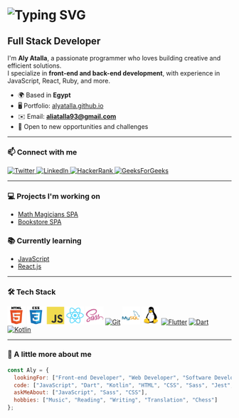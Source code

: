 <h1 align="left">
  <img align="center" src="https://readme-typing-svg.demolab.com?font=Poppins&size=30&pause=1000&color=fc9803&width=500&lines=Hi+there+👋,+I'm+Aly+Atalla" alt="Typing SVG" />
</h1>

## Full Stack Developer

I'm **Aly Atalla**, a passionate programmer who loves building creative and efficient solutions.  
I specialize in **front-end and back-end development**, with experience in JavaScript, React, Ruby, and more.

- 🌍  Based in **Egypt**
- 🖥️  Portfolio: [alyatalla.github.io](https://alyatalla.github.io)
- ✉️  Email: **aliatalla93@gmail.com**
- 🤝  Open to new opportunities and challenges

---

### 📫 Connect with me

<a href="https://twitter.com/alyatalla" target="_blank">
  <img src="https://raw.githubusercontent.com/rahuldkjain/github-profile-readme-generator/master/src/images/icons/Social/twitter.svg" height="30" width="40" alt="Twitter"/>
</a>
<a href="https://www.linkedin.com/in/aly-atalla-8b83a0231/" target="_blank">
  <img src="https://raw.githubusercontent.com/rahuldkjain/github-profile-readme-generator/master/src/images/icons/Social/linked-in-alt.svg" height="30" width="40" alt="LinkedIn"/>
</a>
<a href="https://www.hackerrank.com/alyatalla" target="_blank">
  <img src="https://raw.githubusercontent.com/rahuldkjain/github-profile-readme-generator/master/src/images/icons/Social/hackerrank.svg" height="30" width="40" alt="HackerRank"/>
</a>
<a href="https://auth.geeksforgeeks.org/user/alyatalla" target="_blank">
  <img src="https://raw.githubusercontent.com/rahuldkjain/github-profile-readme-generator/master/src/images/icons/Social/geeks-for-geeks.svg" height="30" width="40" alt="GeeksForGeeks"/>
</a>

---

### 💻 Projects I'm working on
- [Math Magicians SPA](https://github.com/alyatalla/math-magician)  
- [Bookstore SPA](https://github.com/Alyatalla/oop-library)

### 📚 Currently learning
- [JavaScript](https://developer.mozilla.org/en-US/docs/Web/JavaScript)  
- [React.js](https://react.dev)

---

### 🛠 Tech Stack

<p align="left">
  <a href="https://developer.mozilla.org/en-US/docs/Web/HTML" target="_blank"><img src="https://raw.githubusercontent.com/devicons/devicon/master/icons/html5/html5-original-wordmark.svg" width="40" height="40" alt="HTML5"/></a>
  <a href="https://developer.mozilla.org/en-US/docs/Web/CSS" target="_blank"><img src="https://raw.githubusercontent.com/devicons/devicon/master/icons/css3/css3-original-wordmark.svg" width="40" height="40" alt="CSS3"/></a>
  <a href="https://developer.mozilla.org/en-US/docs/Web/JavaScript" target="_blank"><img src="https://raw.githubusercontent.com/devicons/devicon/master/icons/javascript/javascript-original.svg" width="40" height="40" alt="JavaScript"/></a>
  <a href="https://react.dev" target="_blank"><img src="https://raw.githubusercontent.com/devicons/devicon/master/icons/react/react-original.svg" width="40" height="40" alt="React"/></a>
  <a href="https://sass-lang.com" target="_blank"><img src="https://raw.githubusercontent.com/devicons/devicon/master/icons/sass/sass-original.svg" width="40" height="40" alt="Sass"/></a>
  <a href="https://git-scm.com/" target="_blank"><img src="https://www.vectorlogo.zone/logos/git-scm/git-scm-icon.svg" width="40" height="40" alt="Git"/></a>
  <a href="https://www.mysql.com/" target="_blank"><img src="https://raw.githubusercontent.com/devicons/devicon/master/icons/mysql/mysql-original-wordmark.svg" width="40" height="40" alt="MySQL"/></a>
  <a href="https://www.linux.org/" target="_blank"><img src="https://raw.githubusercontent.com/devicons/devicon/master/icons/linux/linux-original.svg" width="40" height="40" alt="Linux"/></a>
  <a href="https://flutter.dev" target="_blank"><img src="https://www.vectorlogo.zone/logos/flutterio/flutterio-icon.svg" width="40" height="40" alt="Flutter"/></a>
  <a href="https://dart.dev" target="_blank"><img src="https://www.vectorlogo.zone/logos/dartlang/dartlang-icon.svg" width="40" height="40" alt="Dart"/></a>
  <a href="https://kotlinlang.org" target="_blank"><img src="https://www.vectorlogo.zone/logos/kotlinlang/kotlinlang-icon.svg" width="40" height="40" alt="Kotlin"/></a>
</p>

---

### 🚀 A little more about me

```javascript
const Aly = {
  lookingFor: ["Front-end Developer", "Web Developer", "Software Developer"],
  code: ["JavaScript", "Dart", "Kotlin", "HTML", "CSS", "Sass", "Jest", "Webpack"],
  askMeAbout: ["JavaScript", "Sass", "CSS"],
  hobbies: ["Music", "Reading", "Writing", "Translation", "Chess"]
};
